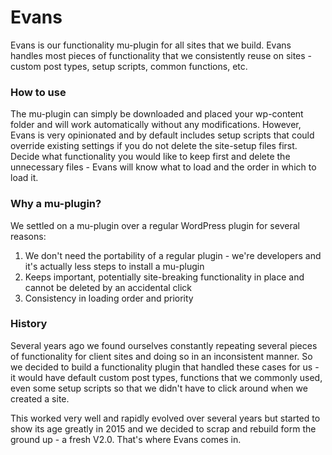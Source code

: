 # Evans

Evans is our functionality mu-plugin for all sites that we build. Evans handles most pieces of functionality that we consistently reuse on sites - custom post types, setup scripts, common functions, etc. 

### How to use

The mu-plugin can simply be downloaded and placed your wp-content folder and will work automatically without any modifications. However, Evans is very opinionated and by default includes setup scripts that could override existing settings if you do not delete the site-setup files first. Decide what functionality you would like to keep first and delete the unnecessary files - Evans will know what to load and the order in which to load it.

### Why a mu-plugin?

We settled on a mu-plugin over a regular WordPress plugin for several reasons:

1. We don't need the portability of a regular plugin - we're developers and it's actually less steps to install a mu-plugin
2. Keeps important, potentially site-breaking functionality in place and cannot be deleted by an accidental click
3. Consistency in loading order and priority

### History

Several years ago we found ourselves constantly repeating several pieces of functionality for client sites and doing so in an inconsistent manner. So we decided to build a functionality plugin that handled these cases for us - it would have default custom post types, functions that we commonly used, even some setup scripts so that we didn't have to click around when we created a site. 

This worked very well and rapidly evolved over several years but started to show its age greatly in 2015 and we decided to scrap and rebuild form the ground up - a fresh V2.0. That's where Evans comes in. 
